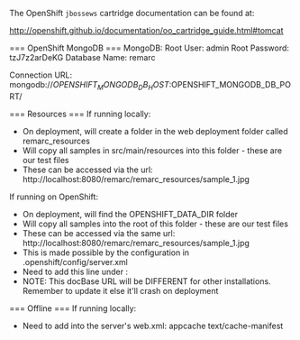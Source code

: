 The OpenShift `jbossews` cartridge documentation can be found at:

http://openshift.github.io/documentation/oo_cartridge_guide.html#tomcat

=== OpenShift MongoDB ===
MongoDB:
Root User:     admin
Root Password: tzJ7z2arDeKG
Database Name: remarc

Connection URL: mongodb://$OPENSHIFT_MONGODB_DB_HOST:$OPENSHIFT_MONGODB_DB_PORT/

=== Resources ===
If running locally:
 - On deployment, will create a folder in the web deployment folder called remarc_resources
 - Will copy all samples in src/main/resources into this folder - these are our test files
 - These can be accessed via the url: http://localhost:8080/remarc/remarc_resources/sample_1.jpg
 
If running on OpenShift:
 - On deployment, will find the OPENSHIFT_DATA_DIR folder
 - Will copy all samples into the root of this folder - these are our test files
 - These can be accessed via the same url: http://localhost:8080/remarc/remarc_resources/sample_1.jpg
 - This is made possible by the configuration in .openshift/config/server.xml
 - Need to add this line under <Host>:
   <Context docBase="/var/lib/openshift/556c2fab5973ca1e4e000002/app-root/data" path="/remarc_resources" />
 - NOTE: This docBase URL will be DIFFERENT for other installations. Remember to update it else it'll crash on deployment
 
 === Offline ===
If running locally:
 - Need to add into the server's web.xml:
   <mime-mapping>
		<extension>appcache</extension>
		<mime-type>text/cache-manifest</mime-type>
</mime-mapping>